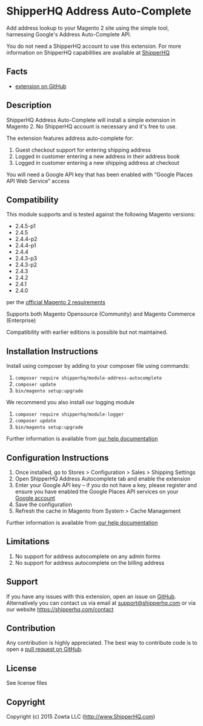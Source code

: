 # ShipperHQ Address Auto-Complete
Add address lookup to your Magento 2 site using the simple tool, harnessing Google's Address Auto-Complete API.

You do not need a ShipperHQ account to use this extension. For more information on ShipperHQ capabilities are available at [ShipperHQ](https://shipperhq.com/magento2)

Facts
-----
- [extension on GitHub](https://github.com/shipperhq/module-address-autocomplete)

Description
-----------
ShipperHQ Address Auto-Complete will install a simple extension in Magento 2. No ShipperHQ account is necessary and it's free to use.

The extension features address auto-complete for:

1. Guest checkout support for entering shipping address
2. Logged in customer entering a new address in their address book
3. Logged in customer entering a new shipping address at checkout

You will need a Google API key that has been enabled with “Google Places API Web Service” access

Compatibility
-------------
This module supports and is tested against the following Magento versions:

* 2.4.5-p1
* 2.4.5
* 2.4.4-p2
* 2.4.4-p1
* 2.4.4
* 2.4.3-p3
* 2.4.3-p2
* 2.4.3
* 2.4.2
* 2.4.1
* 2.4.0

per the [official Magento 2 requirements](https://experienceleague.adobe.com/docs/commerce-operations/installation-guide/system-requirements.html)

Supports both Magento Opensource (Community) and Magento Commerce (Enterprise)

Compatibility with earlier editions is possible but not maintained.

Installation Instructions
-------------------------
Install using composer by adding to your composer file using commands:

1. `composer require shipperhq/module-address-autocomplete`
2. `composer update`
3. `bin/magento setup:upgrade`

We recommend you also install our logging module

1. `composer require shipperhq/module-logger`
2. `composer update`
3. `bin/magento setup:upgrade`

Further information is available from [our help documentation](http://docs.shipperhq.com/installing-the-shipperhq-address-autocomplete-extension/)

Configuration Instructions
-------------------------

1. Once installed, go to Stores > Configuration > Sales > Shipping Settings
2. Open ShipperHQ Address Autocomplete tab and enable the extension
3. Enter your Google API key  – if you do not have a key, please register and ensure you have enabled the Google Places API services on your [Google account](https://developers.google.com/maps/documentation/places/web-service/get-api-key)
4. Save the configuration
5. Refresh the cache in Magento from System > Cache Management

Further information is available from [our help documentation](http://docs.shipperhq.com/configure-shipperhq-address-autocomplete/)

Limitations
-------

1. No support for address autocomplete on any admin forms
2. No support for address autocomplete on the billing address

Support
-------
If you have any issues with this extension, open an issue on [GitHub](https://github.com/shipperhq/module-address-autocomplete/issues).
Alternatively you can contact us via email at support@shipperhq.com or via our website https://shipperhq.com/contact

Contribution
------------
Any contribution is highly appreciated. The best way to contribute code is to open a [pull request on GitHub](https://help.github.com/articles/using-pull-requests).

License
-------
See license files

Copyright
---------
Copyright (c) 2015 Zowta LLC (http://www.ShipperHQ.com)
